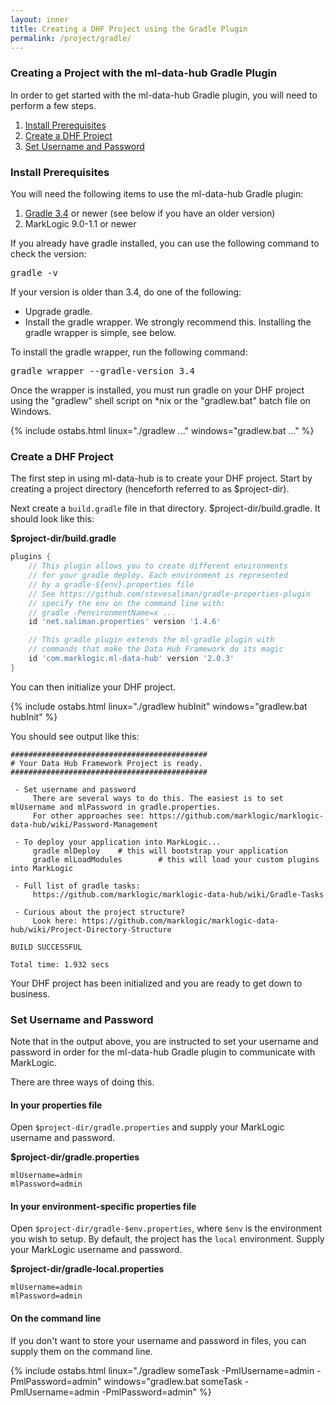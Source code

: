 ```yaml
---
layout: inner
title: Creating a DHF Project using the Gradle Plugin
permalink: /project/gradle/
---
```


### Creating a Project with the ml-data-hub Gradle Plugin
In order to get started with the ml-data-hub Gradle plugin, you will need to perform a few steps.

1. [Install Prerequisites](#install-prerequisites)
1. [Create a DHF Project](#create-a-dhf-project)
1. [Set Username and Password](#set-username-and-password)

### Install Prerequisites
You will need the following items to use the ml-data-hub Gradle plugin:
1. [Gradle 3.4](https://gradle.org/) or newer (see below if you have an older version)
1. MarkLogic 9.0-1.1 or newer

If you already have gradle installed, you can use the following command to check the version:

<pre class="cmdline">
gradle -v
</pre>

If your version is older than 3.4, do one of the following:

- Upgrade gradle.
- Install the gradle wrapper. We strongly recommend this. Installing the gradle wrapper is simple, see below.

To install the gradle wrapper, run the following command:

<pre class="cmdline">
gradle wrapper --gradle-version 3.4
</pre>

Once the wrapper is installed, you must run gradle on your DHF project using the "gradlew" shell script on *nix or the "gradlew.bat" batch file on Windows.

{% include ostabs.html linux="./gradlew ..." windows="gradlew.bat ..." %}

### Create a DHF Project
The first step in using ml-data-hub is to create your DHF project. Start by creating a project directory (henceforth referred to as $project-dir).

Next create a `build.gradle` file in that directory. $project-dir/build.gradle. It should look like this:

**$project-dir/build.gradle**
```groovy
plugins {
    // This plugin allows you to create different environments
    // for your gradle deploy. Each environment is represented
    // by a gradle-${env}.properties file
    // See https://github.com/stevesaliman/gradle-properties-plugin
    // specify the env on the command line with:
    // gradle -PenvironmentName=x ...
    id 'net.saliman.properties' version '1.4.6'

    // This gradle plugin extends the ml-gradle plugin with
    // commands that make the Data Hub Framework do its magic
    id 'com.marklogic.ml-data-hub' version '2.0.3'
}
```

You can then initialize your DHF project.

{% include ostabs.html linux="./gradlew hubInit" windows="gradlew.bat hubInit" %}

You should see output like this:

```
############################################
# Your Data Hub Framework Project is ready.
############################################

 - Set username and password
     There are several ways to do this. The easiest is to set mlUsername and mlPassword in gradle.properties.
     For other approaches see: https://github.com/marklogic/marklogic-data-hub/wiki/Password-Management

 - To deploy your application into MarkLogic...
     gradle mlDeploy    # this will bootstrap your application
     gradle mlLoadModules        # this will load your custom plugins into MarkLogic

 - Full list of gradle tasks:
     https://github.com/marklogic/marklogic-data-hub/wiki/Gradle-Tasks

 - Curious about the project structure?
     Look here: https://github.com/marklogic/marklogic-data-hub/wiki/Project-Directory-Structure

BUILD SUCCESSFUL

Total time: 1.932 secs
```

Your DHF project has been initialized and you are ready to get down to business.

### Set Username and Password
Note that in the output above, you are instructed to set your username and password in order for the ml-data-hub Gradle plugin to communicate with MarkLogic.

There are three ways of doing this.

#### In your properties file
Open `$project-dir/gradle.properties` and supply your MarkLogic username and password.

**$project-dir/gradle.properties**
```properties
mlUsername=admin
mlPassword=admin
```

#### In your environment-specific properties file
Open `$project-dir/gradle-$env.properties`, where `$env` is the environment you wish to setup. By default, the project has the `local` environment. Supply your MarkLogic username and password.

**$project-dir/gradle-local.properties**
```properties
mlUsername=admin
mlPassword=admin
```

#### On the command line
If you don't want to store your username and password in files, you can supply them on the command line.

{% include ostabs.html linux="./gradlew someTask -PmlUsername=admin -PmlPassword=admin" windows="gradlew.bat someTask -PmlUsername=admin -PmlPassword=admin" %}
